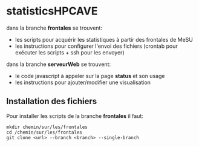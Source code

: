 # statisticsHPCAVE
dans la branche **frontales** se trouvent:
* les scripts pour acquérir les statistiques à partir des frontales de MeSU
* les instructions pour configurer l'envoi des fichiers (crontab pour exécuter les scripts + ssh pour les envoyer)

dans la branche **serveurWeb** se trouvent:
* le code javascript à appeler sur la page __status__ et son usage
* les instructions pour ajouter/modifier une visualisation

## Installation des fichiers
Pour installer les scripts de la branche **frontales** il faut:
```
mkdir chemin/sur/les/frontales
cd /chemin/sur/les/frontales
git clone <url> --branch <branch> --single-branch
```
